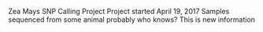 Zea Mays SNP Calling Project
Project started April 19, 2017
Samples sequenced from some animal probably who knows?
This is new information
